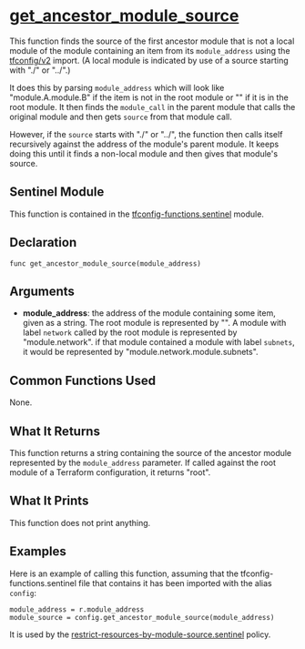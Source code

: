 # [get_ancestor_module_source](../tfconfig-functions.sentinel#L583)
This function finds the source of the first ancestor module that is not a local module of the module containing an item from its `module_address` using the [tfconfig/v2](https://www.terraform.io/docs/cloud/sentinel/import/tfconfig-v2.html) import. (A local module is indicated by use of a source starting with "./" or "../".)

It does this by parsing `module_address` which will look like "module.A.module.B" if the item is not in the root module or "" if it is in the root module. It then finds the `module_call` in the parent module that calls the original module and then gets `source` from that module call.

However, if the `source` starts with "./" or "../", the function then calls itself recursively against the address of the module's parent module. It keeps doing this until it finds a non-local module and then gives that module's source.

## Sentinel Module
This function is contained in the [tfconfig-functions.sentinel](../../tfconfig-functions.sentinel) module.

## Declaration
`func get_ancestor_module_source(module_address)`

## Arguments
* **module_address**: the address of the module containing some item, given as a string. The root module is represented by "". A module with label `network` called by the root module is represented by "module.network". if that module contained a module with label `subnets`, it would be represented by "module.network.module.subnets".

## Common Functions Used
None.

## What It Returns
This function returns a string containing the source of the ancestor module represented by the `module_address` parameter. If called against the root module of a Terraform configuration, it returns "root".

## What It Prints
This function does not print anything.

## Examples
Here is an example of calling this function, assuming that the tfconfig-functions.sentinel file that contains it has been imported with the alias `config`:
```
module_address = r.module_address
module_source = config.get_ancestor_module_source(module_address)
```

It is used by the [restrict-resources-by-module-source.sentinel](../../../cloud-agnostic/restrict-resources-by-module-source.sentinel) policy.
